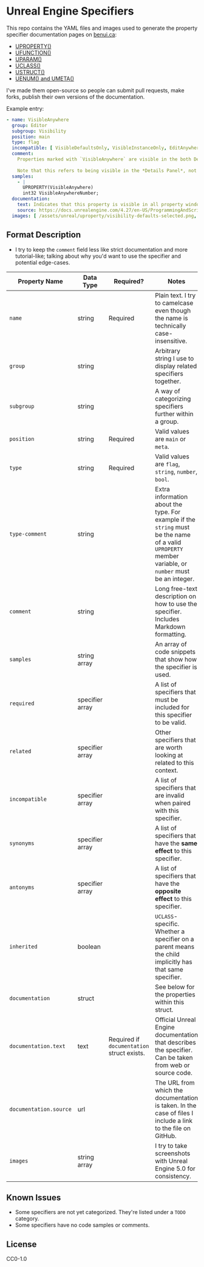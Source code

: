 # Unreal Engine Specifiers

This repo contains the YAML files and images used to generate the property
specifier documentation pages on [benui.ca](https://benui.ca):

* [UPROPERTY()](https://benui.ca/unreal/uproperty/)
* [UFUNCTION()](https://benui.ca/unreal/ufunction/)
* [UPARAM()](https://benui.ca/unreal/uparam/)
* [UCLASS()](https://benui.ca/unreal/uclass/)
* [USTRUCT()](https://benui.ca/unreal/ustruct/)
* [UENUM() and UMETA()](https://benui.ca/unreal/uenum-umeta/)

I've made them open-source so people can submit pull requests, make forks,
publish their own versions of the documentation.

Example entry:
```yaml
- name: VisibleAnywhere
  group: Editor
  subgroup: Visibility
  position: main
  type: flag
  incompatible: [ VisibleDefaultsOnly, VisibleInstanceOnly, EditAnywhere, EditDefaultsOnly, EditInstanceOnly ]
  comment:
    Properties marked with `VisibleAnywhere` are visible in the both Details Panel of Blueprint assets and the Details Panel of Blueprint instances within maps.
    
    Note that this refers to being visible in the *Details Panel*, not visible in the *Blueprint Graph*. For that you need to use `BlueprintReadOnly`.
  samples:
    - |
      UPROPERTY(VisibleAnywhere)
      int32 VisibleAnywhereNumber;
  documentation:
    text: Indicates that this property is visible in all property windows, but cannot be edited. This Specifier is incompatible with the "Edit" Specifiers.
    source: https://docs.unrealengine.com/4.27/en-US/ProgrammingAndScripting/GameplayArchitecture/Properties/Specifiers/
  images: [ /assets/unreal/uproperty/visibility-defaults-selected.png, /assets/unreal/uproperty/visibility-instance-selected.jpg ]
```
## Format Description

* I try to keep the `comment` field less like strict documentation and more
  tutorial-like; talking about why you'd want to use the specifier and
  potential edge-cases. 

| Property Name | Data Type | Required? | Notes |
| --- | --- | --- | --- |
| `name` | string | Required | Plain text. I try to camelcase even though the name is technically case-insensitive. |
| `group` | string | | Arbitrary string I use to display related specifiers together. |
| `subgroup` | string | | A way of categorizing specifiers further within a group. |
| `position` | string | Required | Valid values are `main` or `meta`. |
| `type` | string | Required | Valid values are `flag`, `string`, `number`, `bool`. |
| `type-comment` | string | | Extra information about the type. For example if the `string` must be the name of a valid `UPROPERTY` member variable, or `number` must be an integer. |
| `comment` | string | | Long free-text description on how to use the specifier. Includes Markdown formatting. |
| `samples` | string array | | An array of code snippets that show how the specifier is used. |
| `required` | specifier array | | A list of specifiers that must be included for this specifier to be valid. |
| `related` | specifier array | | Other specifiers that are worth looking at related to this context. |
| `incompatible` | specifier array | | A list of specifiers that are invalid when paired with this specifier. |
| `synonyms` | specifier array | | A list of specifiers that have the **same effect** to this specifier. |
| `antonyms` | specifier array | | A list of specifiers that have the **opposite effect** to this specifier. |
| `inherited` | boolean | | `UCLASS`-specific. Whether a specifier on a parent means the child implicitly has that same specifier. |
| `documentation` | struct | | See below for the properties within this struct. |
| `documentation.text` | text | Required if `documentation` struct exists. | Official Unreal Engine documentation that describes the specifier. Can be taken from web or source code. |
| `documentation.source` | url | | The URL from which the documentation is taken. In the case of files I include a link to the file on GitHub. |
| `images` | string array | | I try to take screenshots with Unreal Engine 5.0 for consistency. |


## Known Issues

* Some specifiers are not yet categorized. They're listed under a `TODO` category.
* Some specifiers have no code samples or comments.

## License

CC0-1.0

